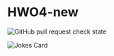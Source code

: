# HWO4-new

![GitHub pull request check state](https://img.shields.io/github/status/s/pulls/anka9205/HWO4-new/1?label=Tests)

![Jokes Card](https://readme-jokes.vercel.app/api)
